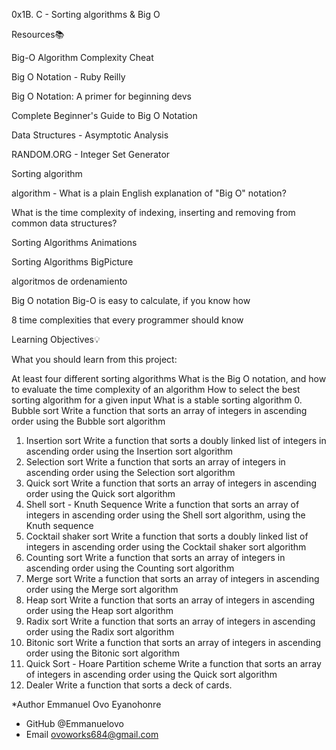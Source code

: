 0x1B. C - Sorting algorithms & Big O

Resources📚

Big-O Algorithm Complexity Cheat

Big O Notation - Ruby Reilly

Big O Notation: A primer for beginning devs

Complete Beginner's Guide to Big O Notation

Data Structures - Asymptotic Analysis

RANDOM.ORG - Integer Set Generator

Sorting algorithm

algorithm - What is a plain English explanation of "Big O" notation?

What is the time complexity of indexing, inserting and removing from common data structures?

Sorting Algorithms Animations

Sorting Algorithms BigPicture

algoritmos de ordenamiento

Big O notation
Big-O is easy to calculate, if you know how

8 time complexities that every programmer should know

Learning Objectives💡

What you should learn from this project:

At least four different sorting algorithms
What is the Big O notation, and how to evaluate the time complexity of an algorithm
How to select the best sorting algorithm for a given input
What is a stable sorting algorithm
0. Bubble sort
Write a function that sorts an array of integers in ascending order using the Bubble sort algorithm
1. Insertion sort
Write a function that sorts a doubly linked list of integers in ascending order using the Insertion sort algorithm
2. Selection sort
Write a function that sorts an array of integers in ascending order using the Selection sort algorithm
3. Quick sort
Write a function that sorts an array of integers in ascending order using the Quick sort algorithm
4. Shell sort - Knuth Sequence
Write a function that sorts an array of integers in ascending order using the Shell sort algorithm, using the Knuth sequence
5. Cocktail shaker sort
Write a function that sorts a doubly linked list of integers in ascending order using the Cocktail shaker sort algorithm
6. Counting sort
Write a function that sorts an array of integers in ascending order using the Counting sort algorithm
7. Merge sort
Write a function that sorts an array of integers in ascending order using the Merge sort algorithm
8. Heap sort
Write a function that sorts an array of integers in ascending order using the Heap sort algorithm
9. Radix sort
Write a function that sorts an array of integers in ascending order using the Radix sort algorithm
10. Bitonic sort
Write a function that sorts an array of integers in ascending order using the Bitonic sort algorithm
11. Quick Sort - Hoare Partition scheme
Write a function that sorts an array of integers in ascending order using the Quick sort algorithm
12. Dealer
Write a function that sorts a deck of cards.

*Author
Emmanuel Ovo Eyanohonre
* GitHub @Emmanuelovo
* Email ovoworks684@gmail.com

